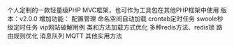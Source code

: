 个人定制的一款轻量级PHP MVC框架，也可作为工具包在其他PHP框架中使用
版本：v2.0.0
增加功能：
配置管理
命名空间自动加载
crontab定时任务
swoole秒级定时任务
vip网站破解用例
类和方法加载方式优化
多种redis方法、redis锁
路由规则优化
消息队列
MQTT
其他实用方法